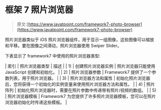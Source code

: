 # 框架 7 照片浏览器

> 原文:[https://www.javatpoint.com/framework7-photo-browser](https://www.javatpoint.com/framework7-photo-browser)

照片浏览器类似于 iOS 照片浏览器组件，用于显示一组图像，这些图像可以缩放和平移。要在图像之间滑动，照片浏览器使用 Swiper Slider。

下表显示了 framework7 中使用的照片浏览器类型:

| 索引 | 照片浏览器类型 | 描述 |
| 1) | 创建照片浏览器实例 | 照片浏览器只能使用 JavaScript 创建和初始化。 |
| 2) | 照片浏览器参数 | Framework7 提供了一个参数列表，用于照片浏览器。 |
| 3) | 照片浏览器方法和属性 | 初始化照片浏览器后，您将获得一个初始化的实例变量来使用照片浏览器方法和属性。 |
| 4) | 照片阵列 | 初始化照片浏览器时，需要在照片参数中传递带有照片/视频的数组。 |
| 5) | 照片浏览器模板 | Framework7 为您提供了许多照片浏览器模板，您可以在照片浏览器初始化时传递这些模板。 |